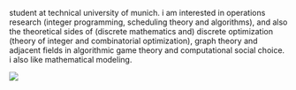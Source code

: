 student at technical university of munich. i am interested in operations research (integer programming, scheduling theory and algorithms), and also the theoretical sides of (discrete mathematics and) discrete optimization (theory of integer and combinatorial optimization), graph theory and adjacent fields in algorithmic game theory and computational social choice. i also like mathematical modeling. 
<p align="left">
 <img class="img" src="https://github-readme-stats.vercel.app/api/top-langs/?username=PenguinPuff&langscount=8&layout=compact">
</p>
